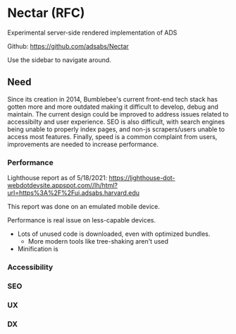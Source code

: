 # Nectar (RFC)

Experimental server-side rendered implementation of ADS

Github: https://github.com/adsabs/Nectar

Use the sidebar to navigate around.

## Need

Since its creation in 2014, Bumblebee's current front-end tech stack has gotten more and more outdated making it difficult to develop, debug and maintain.
The current design could be improved to address issues related to accessibilty and user experience. SEO is also difficult, with search engines being unable to properly index pages, and non-js scrapers/users unable to access most features.
Finally, speed is a common complaint from users, improvements are needed to increase performance.

### Performance

Lighthouse report as of 5/18/2021: https://lighthouse-dot-webdotdevsite.appspot.com//lh/html?url=https%3A%2F%2Fui.adsabs.harvard.edu

This report was done on an emulated mobile device.

Performance is real issue on less-capable devices.

- Lots of unused code is downloaded, even with optimized bundles.
  - More modern tools like tree-shaking aren't used
- Minification is

### Accessibility

### SEO

### UX

### DX

